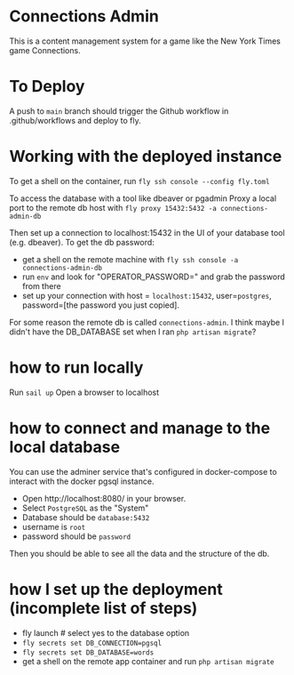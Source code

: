 # Connections Admin

This is a content management system for a game like the New York Times game Connections.

# To Deploy

A push to `main` branch should trigger the Github workflow in .github/workflows and deploy to fly.

# Working with the deployed instance

To get a shell on the container, run `fly ssh console --config fly.toml`

To access the database with a tool like dbeaver or pgadmin
Proxy a local port to the remote db host with `fly proxy 15432:5432 -a connections-admin-db`

Then set up a connection to localhost:15432 in the UI of your database tool (e.g. dbeaver).
To get the db password:

-   get a shell on the remote machine with `fly ssh console -a connections-admin-db`
-   run `env` and look for "OPERATOR_PASSWORD=" and grab the password from there
-   set up your connection with host = `localhost:15432`, user=`postgres`, password=[the password you just copied].

For some reason the remote db is called `connections-admin`. I think maybe I didn't have the DB_DATABASE set
when I ran `php artisan migrate`?

# how to run locally
Run `sail up`
Open a browser to localhost

# how to connect and manage to the local database

You can use the adminer service that's configured in docker-compose to interact with the docker pgsql instance.

-   Open http://localhost:8080/ in your browser.
-   Select `PostgreSQL` as the "System"
-   Database should be `database:5432`
-   username is `root`
-   password should be `password`

Then you should be able to see all the data and the structure of the db.

# how I set up the deployment (incomplete list of steps)

-   fly launch # select yes to the database option
-   `fly secrets set DB_CONNECTION=pgsql`
-   `fly secrets set DB_DATABASE=words`
-   get a shell on the remote app container and run `php artisan migrate`
